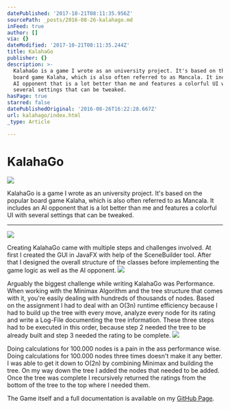 ```yaml
---
datePublished: '2017-10-21T08:11:35.956Z'
sourcePath: _posts/2016-08-26-kalahago.md
inFeed: true
author: []
via: {}
dateModified: '2017-10-21T08:11:35.244Z'
title: KalahaGo
publisher: {}
description: >-
  KalahaGo is a game I wrote as an university project. It's based on the popular
  board game Kalaha, which is also often referred to as Mancala. It includes an
  AI opponent that is a lot better than me and features a colorful UI with
  several settings that can be tweaked.
hasPage: true
starred: false
datePublishedOriginal: '2016-08-26T16:22:28.667Z'
url: kalahago/index.html
_type: Article

---
```

# KalahaGo
![](https://the-grid-user-content.s3-us-west-2.amazonaws.com/0272ffe3-b1db-4a42-9671-10bb10eabcdf.jpg)

KalahaGo is a game I wrote as an university project. It's based on the popular board game Kalaha, which is also often referred to as Mancala. It includes an AI opponent that is a lot better than me and features a colorful UI with several settings that can be tweaked.

---

![](https://the-grid-user-content.s3-us-west-2.amazonaws.com/80bec9b5-5255-4372-8f0c-36dc8f347d76.jpg)

Creating KalahaGo came with multiple steps and challenges involved. At first I created the GUI in JavaFX with help of the SceneBuilder tool. After that I designed the overall structure of the classes before implementing the game logic as well as the AI opponent.
![](https://the-grid-user-content.s3-us-west-2.amazonaws.com/5be0138a-bd3b-472b-82bd-cf8b1399fe21.jpg)

Arguably the biggest challenge while writing KalahaGo was Performance. When working with the Minimax Algorithm and the tree structure that comes with it, you're easily dealing with hundreds of thousands of nodes. Based on the assignment I had to deal with an O(3n) runtime efficiency because I had to build up the tree with every move, analyze every node for its rating and write a Log-File documenting the tree information. These three steps had to be executed in this order, because step 2 needed the tree to be already built and step 3 needed the rating to be complete.
![](https://s3-us-west-2.amazonaws.com/the-grid-img/p/36559ba59eb5ba873635ac3f30d7f28bb90ac047.jpg)

Doing calculations for 100.000 nodes is a pain in the ass performance wise. Doing calculations for 100.000 nodes three times doesn't make it any better. I was able to get it down to O(2n) by combining Minimax and building the tree. On my way down the tree I added the nodes that needed to be added. Once the tree was complete I recursively returned the ratings from the bottom of the tree to the top where I needed them.

The Game itself and a full documentation is available on my [GitHub Page][0].

[0]: http://github.com/pietz/KalahaGo "GitHub - pietz - KalahaGo"